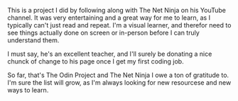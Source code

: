 This is a project I did by following along with The Net Ninja on his YouTube channel.  It was very entertaining and a great way for me to learn, as I typically can't just read and repeat.  I'm a visual learner, and therefor need to see things actually done on screen or in-person before I can truly understand them.

I must say, he's an excellent teacher, and I'll surely be donating a nice chunck of change to his page once I get my first coding job.

So far, that's The Odin Project and The Net Ninja I owe a ton of gratitude to.  I'm sure the list will grow, as I'm always looking for new resourcese and new ways to learn.